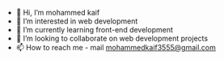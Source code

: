 - 👋 Hi, I’m mohammed kaif
- 👀 I’m interested in web development
- 🌱 I’m currently learning front-end development
- 💞️ I’m looking to collaborate on web development projects
- 📫 How to reach me - mail mohammedkaif3555@gmail.com

<!---
kaifcodeadict/kaifcodeadict is a ✨ special ✨ repository because its `README.md` (this file) appears on your GitHub profile.
You can click the Preview link to take a look at your changes.
--->
